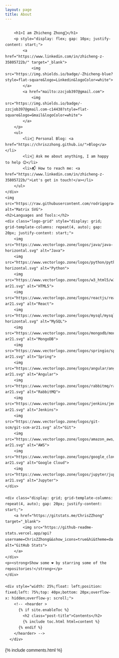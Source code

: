 ```yaml
---
layout: page
title: About
---
```


<html lang="en">
<head>
    <meta charset="UTF-8">
    <meta name="viewport" content="width=device-width, initial-scale=1.0">
    <title>Zhicheng Zhong</title>
    <style>
        body {
            font-family: Arial, sans-serif;
            line-height: 1.6;
        }
        .logo-grid {
            display: flex;
            flex-wrap: wrap;
            gap: 10px;
        }
        .logo-grid img {
            height: 40px;
            margin: 5px;
        }
        .profile {
            margin-bottom: 20px;
        }
    </style>
</head>
<body>
    <div style="width: 70%; float: left;">
    <div class="profile">

        <h1>I am Zhicheng Zhong👋</h1>
        <p style="display: flex; gap: 10px; justify-content: start;">
            <a href="https://www.linkedin.com/in/zhicheng-z-35805722b/" target="_blank">
                <img src="https://img.shields.io/badge/-Zhicheng-blue?style=flat-square&logo=Linkedin&logoColor=white">
            </a>
            <a href="mailto:zzcjob397@gmail.com">
                <img src="https://img.shields.io/badge/-zzcjob397@gmail.com-c14438?style=flat-square&logo=Gmail&logoColor=white">
            </a>
        </p>
        <ul>
            <li>🔭 Personal Blog: <a href="https://chriszzhong.github.io/">Blog</a></li>
            <li>💬 Ask me about anything, I am happy to help 😊</li>
            <li>📬 How to reach me: <a href="https://www.linkedin.com/in/zhicheng-z-35805722b/">Let's get in touch!</a></li>
        </ul>
    </div>
    <img src="https://raw.githubusercontent.com/rodrigograca31/rodrigograca31/master/matrix.svg" alt="Matrix SVG">
    <h2>Languages and Tools:</h2>
    <div class="logo-grid" style="display: grid; grid-template-columns: repeat(4, auto); gap: 20px; justify-content: start;">
        <img src="https://www.vectorlogo.zone/logos/java/java-horizontal.svg" alt="Java">
        <img src="https://www.vectorlogo.zone/logos/python/python-horizontal.svg" alt="Python">
        <img src="https://www.vectorlogo.zone/logos/w3_html5/w3_html5-ar21.svg" alt="HTML5">
        <img src="https://www.vectorlogo.zone/logos/reactjs/reactjs-ar21.svg" alt="React">
        <img src="https://www.vectorlogo.zone/logos/mysql/mysql-horizontal.svg" alt="MySQL">
        <img src="https://www.vectorlogo.zone/logos/mongodb/mongodb-ar21.svg" alt="MongoDB">
        <img src="https://www.vectorlogo.zone/logos/springio/springio-ar21.svg" alt="Spring">
        <img src="https://www.vectorlogo.zone/logos/angular/angular-ar21.svg" alt="Angular">
        <img src="https://www.vectorlogo.zone/logos/rabbitmq/rabbitmq-ar21.svg" alt="RabbitMQ">
        <img src="https://www.vectorlogo.zone/logos/jenkins/jenkins-ar21.svg" alt="Jenkins">
        <img src="https://www.vectorlogo.zone/logos/git-scm/git-scm-ar21.svg" alt="Git">
        <img src="https://www.vectorlogo.zone/logos/amazon_aws/amazon_aws-ar21.svg" alt="AWS">
        <img src="https://www.vectorlogo.zone/logos/google_cloud/google_cloud-ar21.svg" alt="Google Cloud">
        <img src="https://www.vectorlogo.zone/logos/jupyter/jupyter-ar21.svg" alt="Jupyter">
    </div>

    <div class="display: grid; grid-template-columns: repeat(4, auto); gap: 20px; justify-content: start;">
        <a href="https://gitstats.me/ChrisZZhong" target="_blank">
            <img src="https://github-readme-stats.vercel.app/api?username=ChrisZZhong&&show_icons=true&hi&theme=dark&count_private=true&include_all_commits=true" alt="GitHub Stats">
        </a>
    </div>
    <p><strong>Show some ❤️ by starring some of the repositories!</strong></p>
    </div>

    <div style="width: 25%;float: left;position: fixed;left: 75%;top: 40px;bottom: 20px;overflow-x: hidden;overflow-y: scroll;">
        <!-- <hearder >
          {% if site.enableToc %}
            <h2 class="post-title">Contents</h2>
            {% include toc.html html=content %}
          {% endif %}
        </hearder> -->
      </div>

</body>
</html>

{% include comments.html %}
